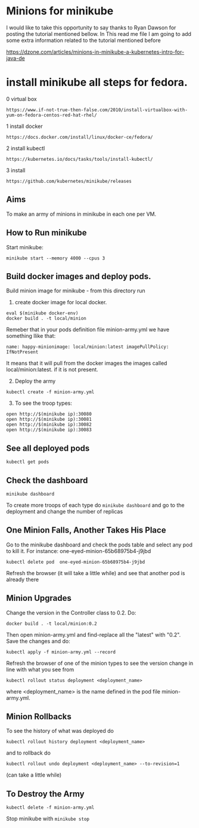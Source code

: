 # Minions for minikube

I would like to take this opportunity to say thanks to Ryan Dawson for posting the tutorial mentioned bellow.
In This read me file I am going to add some extra information related to the tutorial mentioned before

https://dzone.com/articles/minions-in-minikube-a-kubernetes-intro-for-java-de


# install minikube all steps for fedora. 

0 virtual box 

    https://www.if-not-true-then-false.com/2010/install-virtualbox-with-yum-on-fedora-centos-red-hat-rhel/

1 install docker
    
    https://docs.docker.com/install/linux/docker-ce/fedora/

2 install kubectl
    
    https://kubernetes.io/docs/tasks/tools/install-kubectl/

3 install 
    
    https://github.com/kubernetes/minikube/releases

## Aims

To make an army of minions in minikube in each one per VM.


## How to Run minikube

Start minikube:
 
`minikube start --memory 4000 --cpus 3`

## Build docker images and deploy pods.

Build minion image for minikube - from this directory run
1) create docker image for local docker.

`eval $(minikube docker-env)` <br/>
`docker build . -t local/minion`

Remeber that in your pods definition file minion-army.yml we have something llike that:

`name: happy-minionimage: local/minion:latest imagePullPolicy: IfNotPresent`

It means that it will pull from the docker images the images called local/minion:latest. if it is not present.

2) Deploy the army
 
`kubectl create -f minion-army.yml`

3) To see the troop types: 

`open http://$(minikube ip):30080` <br/>
`open http://$(minikube ip):30081` <br/>
`open http://$(minikube ip):30082` <br/>
`open http://$(minikube ip):30083` <br/>

## See all deployed pods

`kubectl get pods`

## Check the dashboard


`minikube dashboard`

To create more troops of each type do `minikube dashboard` and go to the deployment and change the number of replicas

## One Minion Falls, Another Takes His Place

Go to the minikube dashboard and check the pods table and select any pod to kill it. 
For instance: one-eyed-minion-65b68975b4-j9jbd

`kubectl delete pod  one-eyed-minion-65b68975b4-j9jbd`

Refresh the browser (it will take a little while) and see that another pod is already there

## Minion Upgrades

Change the version in the Controller class to 0.2. Do:

`docker build . -t local/minion:0.2`

Then open minion-army.yml and find-replace all the "latest" with "0.2". Save the changes and do:

`kubectl apply -f minion-army.yml --record`

Refresh the browser of one of the minion types to see the version change in line with what you see from 

`kubectl rollout status deployment <deployment_name>` 

where <deployment_name> is the name defined in the pod file minion-army.yml.

## Minion Rollbacks

To see the history of what was deployed do 

`kubectl rollout history deployment <deployment_name>` 

and to rollback do 

`kubectl rollout undo deployment <deployment_name> --to-revision=1` 

(can take a little while)

## To Destroy the Army

`kubectl delete -f minion-army.yml`

Stop minikube with `minikube stop`
